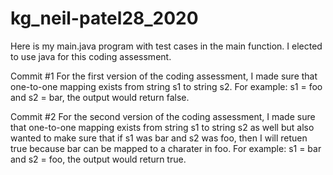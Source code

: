 # kg_neil-patel28_2020

Here is my main.java program with test cases in the main function. I elected to use java for this coding assessment.

Commit #1
For the first version of the coding assessment, I made sure that one-to-one mapping exists from string s1 to string s2.
For example: s1 = foo and s2 = bar, the output would return false.

Commit #2
For the second version of the coding assessment, I made sure that one-to-one mapping exists from string s1 to string s2 as well but also wanted to make sure that if s1 was bar and s2 was foo, then I will retuen true because bar can be mapped to a charater in foo.
For example: s1 = bar and s2 = foo, the output would return true.
